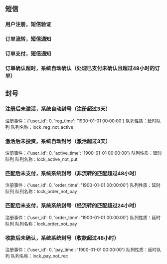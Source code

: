 ## 短信

### 用户注册，短信验证

### 订单流转，短信通知

### 订单支付，短信通知

### 订单确认超时，系统自动确认（处理已支付未确认且超过48小时的订单）


## 封号

### 注册后未激活，系统自动封号（注册超过3天）
注册事件：{'user_id': 0, 'reg_time': '1900-01-01 00:00:00'}
队列性质：延时队列
队列名称：lock_reg_not_active

### 激活后未投资，系统自动封号（激活超过3天）
注册事件：{'user_id': 0, 'active_time': '1900-01-01 00:00:00'}
队列性质：延时队列
队列名称：lock_active_not_put

### 匹配后未支付，系统系统封号（非流转的匹配超过48小时）
注册事件：{'user_id': 0, 'order_time': '1900-01-01 00:00:00'}
队列性质：延时队列
队列名称：lock_order_not_pay

### 匹配后未支付，系统系统封号（经流转的匹配超过24小时）
注册事件：{'user_id': 0, 'order_time': '1900-01-01 00:00:00'}
队列性质：延时队列
队列名称：lock_order_not_pay

### 收款后未确认，系统系统封号（收款超过48小时）
注册事件：{'user_id': 0, 'pay_time': '1900-01-01 00:00:00'}
队列性质：延时队列
队列名称：lock_pay_not_rec
